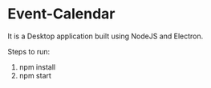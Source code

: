 # Event-Calendar

It is a Desktop application built using NodeJS and Electron.

Steps to run:

1. npm install
2. npm start 
